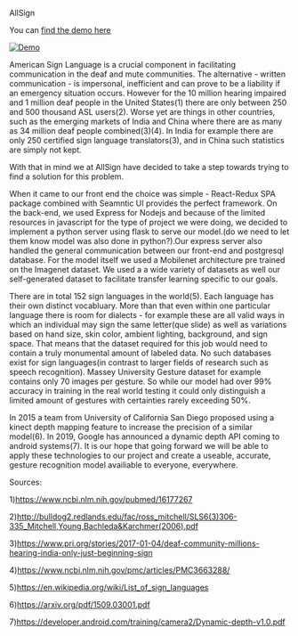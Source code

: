 
AllSign

You can [find the demo here](https://youtu.be/t62gr9xlI5g) 

[![Demo](http://img.youtube.com/vi/t62gr9xlI5g/0.jpg)](https://www.youtube.com/watch?v=t62gr9xlI5g)

  American Sign Language is a crucial component in facilitating communication in the deaf and mute communities. The alternative - written communication - is impersonal, inefficient and can prove to be a liability if an emergency situation occurs. However for the 10 million hearing impaired and 1 million deaf people in the United States(1) there are only between 250 and 500 thousand ASL users(2). Worse yet are things in other countries, such as the emerging markets of India and China where there are as many as 34 million deaf people combined(3)(4). In India for example there are only 250 certified sign language translators(3), and in China such statistics are simply not kept.

  With that in mind we at AllSign have decided to take a step towards trying to find a solution for this problem. 

  When it came to our front end the choice was simple - React-Redux SPA package combined with Seamntic UI provides the perfect framework. On the back-end, we used Express for Nodejs and because of the limited resources in javascript for the type of project we were doing, we decided to implement a python server using flask to serve our model.(do we need to let them know model was also done in python?).Our express server also handled the general communication between our front-end and postgresql database. For the model itself we used a Mobilenet architecture pre trained on the Imagenet dataset. We used a a wide variety of datasets as well our self-generated dataset to facilitate transfer learning specific to our goals.

  There are in total 152 sign languages in the world(5). Each language has their own distinct vocabluary. More than that even within one particular language there is room for dialects - for example these are all valid ways in which an individual may sign the same letter(que slide) as well as variations based on hand size, skin color, ambient lighting, background, and sign space. That means that the dataset required for this job would need to contain a truly monumental amount of labeled data. No such databases exist for sign languages(in contrast to larger fields of research such as speech recognition). Massey University Gesture dataset for example contains only 70 images per gesture. So while our model had over 99% accuracy in training in the real world testing it could only distinguish a limited amount of gestures with certainties rarely exceeding 50%. 

  In 2015 a team from University of California San Diego proposed using a kinect depth mapping feature to increase the precision of a similar model(6). In 2019, Google has announced a dynamic depth API coming to android systems(7). It is our hope that going forward we will be able to apply these technologies to our project and create a useable, accurate, gesture recognition model availiable to everyone, everywhere. 

Sources: 

1)https://www.ncbi.nlm.nih.gov/pubmed/16177267

2)http://bulldog2.redlands.edu/fac/ross_mitchell/SLS6(3)306-335_Mitchell,Young,Bachleda&Karchmer(2006).pdf

3)https://www.pri.org/stories/2017-01-04/deaf-community-millions-hearing-india-only-just-beginning-sign

4)https://www.ncbi.nlm.nih.gov/pmc/articles/PMC3663288/

5)https://en.wikipedia.org/wiki/List_of_sign_languages

6)https://arxiv.org/pdf/1509.03001.pdf

7)https://developer.android.com/training/camera2/Dynamic-depth-v1.0.pdf
